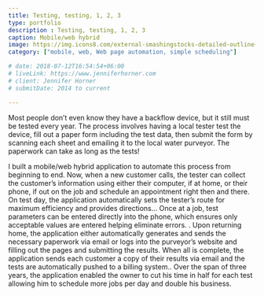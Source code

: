 ```yaml
---
title: Testing, testing, 1, 2, 3
type: portfolio
description : Testing, testing, 1, 2, 3
caption: Mobile/web hybrid
image: https://img.icons8.com/external-smashingstocks-detailed-outline-smashing-stocks/300/3095db/external-pipeline-industrial-production-factory-automation-smashingstocks-detailed-outline-smashing-stocks.png
category: ["mobile, web, Web page automation, simple scheduling"]

# date: 2018-07-12T16:54:54+06:00
# liveLink: https://www.jenniferhorner.com
# client: Jennifer Horner
# submitDate: 2014 to current

---
```

Most people don’t even know they have a backflow device, but it still must be tested every year. The process involves having a local tester test the device,  fill out a paper form including the test data, then submit the form by scanning each sheet and emailing it to the local water purveyor. The paperwork can take as long as the tests!

I built a mobile/web hybrid application to automate this process from beginning to end.  Now, when a new customer calls, the tester can collect the customer’s information using either their computer, if at home, or their phone, if out on the job and schedule an appointment right then and there. On test day, the application automatically sets the tester’s route for maximum efficiency and provides directions... Once at a job, test parameters can be entered directly into the phone, which ensures only acceptable values are entered helping eliminate errors. .  Upon returning home, the application either automatically generates and sends the necessary paperwork via email or logs into the purveyor’s website and filling out the pages and submitting the results.  When all is complete, the application sends each customer  a copy of their results via email and the tests are automatically pushed to a billing system..  Over the span of three years, the application enabled the owner to cut his time in half for each test allowing him to schedule more jobs per day and double  his business.